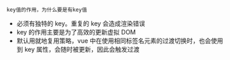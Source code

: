 `key值的作用，为什么要是有key值`

- 必须有独特的 key。重复的 key 会造成渲染错误
- key 的作用主要是为了高效的更新虚拟 DOM
- 默认用就地复用策略，vue 中在使用相同标签名元素的过渡切换时，也会使用到 key 属性，会随时被更新，因此会触发过渡
